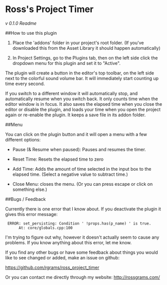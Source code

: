 # Ross's Project Timer
_v 0.1.0 Readme_

##How to use this plugin

1) Place the 'addons' folder in your project's root folder. 
(If you've downloaded this from the Asset Library it should happen automatically)

2) In Project Settings, go to the Plugins tab, then on the left side click the dropdown menu for this plugin and set it to "Active". 

The plugin will create a button in the editor's top toolbar, on the left side next to the colorful sound volume bar. It will
immediately start counting up time every second. 

If you switch to a different window it will automatically stop, and automatically resume when you switch back. It only counts
time when the editor window is in focus. It also saves the elapsed time when you close the editor or disable the plugin, and 
loads your time when you open the project again or re-enable the plugin. It keeps a save file in its addon folder. 


##Menu

You can click on the plugin button and it will open a menu with a few different options:

- Pause (& Resume when paused): Pauses and resumes the timer. 

- Reset Time: Resets the elapsed time to zero

- Add Time: Adds the amount of time selected in the input box to the elapsed time. 
            (Select a negative value to subtract time.)

- Close Menu: closes the menu. (Or you can press escape or click on something else.)


##Bugs / Feedback

Currently there is one error that I know about. If you deactivate the plugin it gives this error message:


     ERROR: set_persisting: Condition ' !props.has(p_name) ' is true.
          At: core/globals.cpp:100


I'm trying to figure out why, however it doesn't actually seem to cause any problems. If you know anything about this 
error, let me know. 

If you find any other bugs or have some feedback about things you would like to see changed or added, make an issue on github:

https://github.com/rgrams/ross_project_timer

Or you can contact me directly through my website: http://rossgrams.com/
